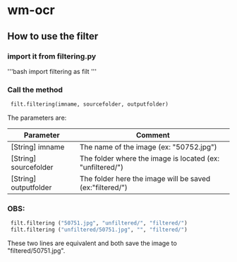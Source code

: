 # wm-ocr

## How to use the filter

### import it from filtering.py

'''bash
 import filtering as filt
'''

### Call the method 

```python
 filt.filtering(imname, sourcefolder, outputfolder)
```

The parameters are:

Parameter             | Comment
--------------------- | -------
[String] imname       | The name of the image (ex: "50752.jpg")
[String] sourcefolder | The folder where the image is located (ex: "unfiltered/")
[String] outputfolder | The folder here the image will be saved (ex:"filtered/")

### OBS:

```python
 filt.filtering ("50751.jpg", "unfiltered/", "filtered/")
 filt.filtering ("unfiltered/50751.jpg", "", "filtered/")
```

These two lines are equivalent and both save the image to "filtered/50751.jpg".
